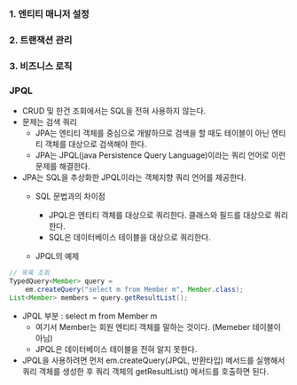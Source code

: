 ### 1. 엔티티 매니저 설정

### 2. 트랜잭션 관리

### 3. 비즈니스 로직

### JPQL

- CRUD 및 한건 조회에서는 SQL을 전혀 사용하지 않는다. 
- 문제는 검색 쿼리
    - JPA는 엔티티 객체를 중심으로 개발하므로 검색을 할 때도 테이블이 아닌 엔티티 객체를 대상으로 검색해야 한다.
    - JPA는 JPQL(java Persistence Query Language)이라는 쿼리 언어로 이런 문제를 해결한다.
- JPA는 SQL을 추상화한 JPQL이라는 객체지향 쿼리 언어를 제공한다.
    - SQL 문법과의 차이점
        - JPQL은 엔티티 객체를 대상으로 쿼리한다. 클래스와 필드를 대상으로 쿼리한다.
        - SQL은 데이터베이스 테이블을 대상으로 쿼리한다.

    - JPQL의 예제
```java
// 목록 조회
TypedQuery<Member> query = 
    em.createQuery("select m from Member m", Member.class);
List<Member> members = query.getResultList();

```
- JPQL 부분 : select m from Member m
    - 여기서 Member는 회원 엔티티 객체를 말하는 것이다. (Memeber 테이블이 아님)
    - JPQL은 데이터베이스 테이블을 전혀 알지 못한다.
- JPQL을 사용하려면 먼저 em.createQuery(JPQL, 반환타입) 메서드를 실행해서 쿼리 객체를 생성한 후 쿼리 객체의 getResultList() 메서드를 호출하면 된다.
